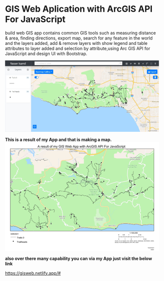 # GIS Web Aplication with ArcGIS API For JavaScript
build web GIS app contains common GIS tools such as measuring distance & area, finding directions, export map, search for any feature in the world and the layers added, add & remove layers with show legend and table attributes to layer added and selection by attribute,using Arc GIS API for JavaScript and design UI with Bootstrap.

![UI](assets/img/UI.jpg)

**This is a result of my App and that is making a map.**
![map](assets/img/Aresult.jpg)

**also over there many capability you can via my App just visit the below link**

https://gisweb.netlify.app/#

